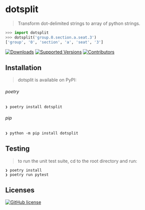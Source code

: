 # dotsplit
> Transform dot-delimited strings to array of python strings.
```python
>>> import dotsplit
>>> dotsplit('group.0.section.a.seat.3')
['group', '0', 'section', 'a', 'seat', '3']
```

[![Downloads](https://pepy.tech/badge/dotsplit/month)](https://pepy.tech/project/dotsplit/month)
[![Supported Versions](https://img.shields.io/pypi/pyversions/dotsplit.svg)](https://pypi.org/project/dotsplit)
[![Contributors](https://img.shields.io/github/contributors/wilmoore/dotsplit.py.svg)](https://github.com/wilmoore/dotsplit.py/graphs/contributors)

## Installation
> dotsplit is available on PyPI:
###### poetry
```console
❯ poetry install dotsplit
```
###### pip
```console
❯ python -m pip install dotsplit
```

## Testing
> to run the unit test suite, cd to the root directory and run:
```
❯ poetry install
❯ poetry run pytest
```

## Licenses
[![GitHub license](https://img.shields.io/github/license/wilmoore/dotsplit.py.svg)](https://github.com/wilmoore/dotsplit.py/blob/master/license)
